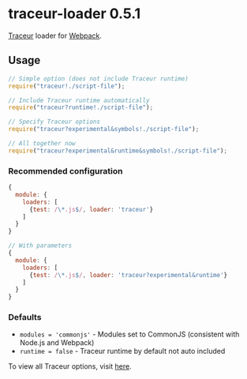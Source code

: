 # traceur-loader 0.5.1
[Traceur](https://github.com/google/traceur-compiler) loader for [Webpack](https://webpack.github.io/).

## Usage
```javascript
// Simple option (does not include Traceur runtime)
require("traceur!./script-file");

// Include Traceur runtime automatically
require("traceur?runtime!./script-file");

// Specify Traceur options
require("traceur?experimental&symbols!./script-file");

// All together now
require("traceur?experimental&runtime&symbols!./script-file");
```

### Recommended configuration
```javascript
{
  module: {
    loaders: [
      {test: /\*.js$/, loader: 'traceur'}
    ]
  }
}

// With parameters
{
  module: {
    loaders: [
      {test: /\*.js$/, loader: 'traceur?experimental&runtime'}
    ]
  }
}
```

### Defaults
- `modules = 'commonjs'` - Modules set to CommonJS (consistent with Node.js and Webpack)
- `runtime = false` - Traceur runtime by default not auto included

To view all Traceur options, visit [here](https://github.com/google/traceur-compiler/blob/master/src/Options.js).
